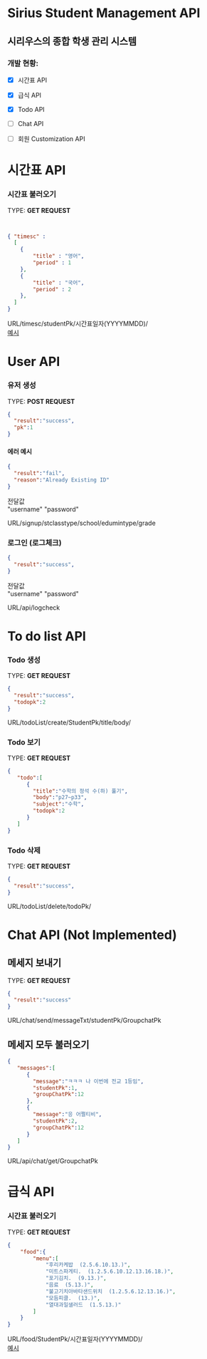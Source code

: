 # Sirius Student Management API
## 시리우스의 종합 학생 관리 시스템
### 개발 현황:
- [X] 시간표 API
- [X] 급식 API
- [x] Todo API
- [ ] Chat API
- [ ] 회원 Customization API





# 시간표 API
### 시간표 불러오기 <br>
TYPE: **GET REQUEST**
```json

 
{ "timesc" : 
  [
    {
        "title" : "영어",
        "period" : 1
    },
    {
        "title" : "국어",
        "period" : 2
    },
  ]
}

```

URL/timesc/studentPk/시간표일자(YYYYMMDD)/<br>
[예시](https://classappAPI.compilingcoder.repl.co/timesc/1/20221013)

# User API
### 유저 생성 <br>
TYPE: **POST REQUEST**

```json
{
  "result":"success",
  "pk":1
}
```
#### 에러 예시
```json
{
  "result":"fail",
  "reason":"Already Existing ID"
}
```
전달값<br>
"username"
"password"

URL/signup/stclasstype/school/edumintype/grade

### 로그인 (로그체크) <br>

```json
{
  "result":"success",
}
```

전달값<br>
"username"
"password"


URL/api/logcheck
# To do list API

### Todo 생성
TYPE: **GET REQUEST**
```json
{
  "result":"success",
  "todopk":2
}
```
URL/todoList/create/StudentPk/title/body/<br>

### Todo 보기
TYPE: **GET REQUEST**

```json
{
   "todo":[
      {
        "title":"수학의 정석 수(하) 풀기",
        "body":"p27~p33",
        "subject":"수학",
        "todopk":2
      }
   ]
}
```

### Todo 삭제
TYPE: **GET REQUEST**
```json
{
  "result":"success",
}
```
URL/todoList/delete/todoPk/<br>

# Chat API (Not Implemented)
## 메세지 보내기
TYPE: **GET REQUEST**
```json
{
  "result":"success"
}
```
URL/chat/send/messageTxt/studentPk/GroupchatPk<br>
## 메세지 모두 불러오기
```json
{
   "messages":[
      {
        "message":"ㅋㅋㅋ 나 이번에 전교 1등임",
        "studentPk":1,
        "groupChatPk":12
      },
      {
        "message":"응 어쩔티비",
        "studentPk":2,
        "groupChatPk":12
      }
   ]
}
  ```
URL/api/chat/get/GroupchatPk

#  급식 API
### 시간표 불러오기 <br>
TYPE: **GET REQUEST**
```json
{
    "food":{
        "menu":[
            "후리카케밥  (2.5.6.10.13.)",
            "미트스파게티.  (1.2.5.6.10.12.13.16.18.)",
            "포기김치.  (9.13.)",
            "음료  (5.13.)",
            "불고기치아바타샌드위치  (1.2.5.6.12.13.16.)",
            "모듬피클.  (13.)",
            "열대과일샐러드  (1.5.13.)"
        ]
    }
}
```
URL/food/StudentPk/시간표일자(YYYYMMDD)/<br>
[예시](https://classappapi.compilingcoder.repl.co/food/1/20221013/)


